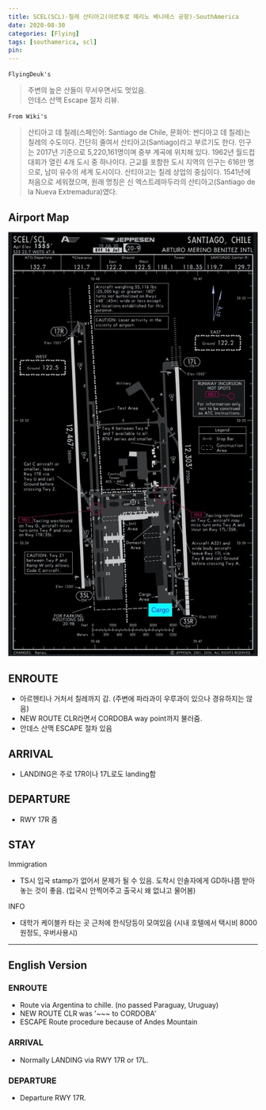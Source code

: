 ```yaml
---
title: SCEL(SCL)-칠레 산티아고(아르투로 메리노 베니테스 공항)-SouthAmerica
date: 2020-08-30
categories: [Flying]
tags: [southamerica, scl]
pin:
---
```

`FlyingDeuk's`
>주변의 높은 산들이 무서우면서도 멋있음. <br>
안데스 산맥 Escape 절차 리뷰.

`From Wiki's`
>산티아고 데 칠레(스페인어: Santiago de Chile, 문화어: 싼디아고 데 칠레)는 칠레의 수도이다. 간단히 줄여서 산티아고(Santiago)라고 부르기도 한다. 인구는 2017년 기준으로 5,220,161명이며 중부 계곡에 위치해 있다. 1962년 월드컵 대회가 열린 4개 도시 중 하나이다. 근교를 포함한 도시 지역의 인구는 616만 명으로, 남미 유수의 세계 도시이다.
산티아고는 칠레 상업의 중심이다.
1541년에 처음으로 세워졌으며, 원래 명칭은 신 엑스트레마두라의 산티아고(Santiago de la Nueva Extremadura)였다.

## Airport Map
![scl](/img/flying/airport/scl_ap.jpg)

## ENROUTE
- 아르헨티나 거처서 칠레까지 감. (주변에 파라과이 우루과이 있으나 경유하지는 않음)
- NEW ROUTE CLR라면서 CORDOBA way point까지 불러줌.
- 안데스 산맥 ESCAPE 절차 있음

## ARRIVAL
- LANDING은 주로 17R이나 17L로도 landing함


## DEPARTURE
- RWY 17R 줌

## STAY
Immigration
- TS시 입국 stamp가 없어서 문제가 될 수 있음. 도착시 인솔자에게 GD하나쯤 받아놓는 것이 좋음. (입국시 안찍어주고 출국시 왜 없냐고 물어봄)

INFO
- 대학가 케이블카 타는 곳 근처에 한식당등이 모여있음 (시내 호텔에서 택시비 8000원정도, 우버사용시)


---------
## English Version

### ENROUTE
- Route via Argentina to chille. (no passed Paraguay, Uruguay)
- NEW ROUTE CLR was '~~~ to CORDOBA'
- ESCAPE Route procedure because of Andes Mountain

### ARRIVAL
- Normally LANDING via RWY 17R or 17L.

### DEPARTURE
- Departure RWY 17R.
